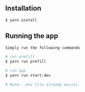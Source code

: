 ## Installation

```bash
$ yarn install 
```

## Running the app

```bash
Simply run the following commands 

# run prefill
$ yarn run prefill

# run app
$ yarn run start:dev

# Note: .env file already exists.

```

